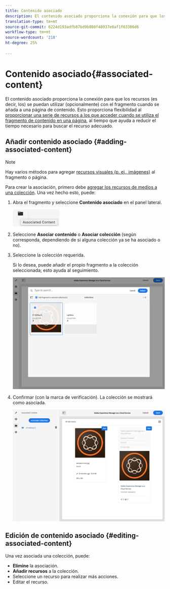 ```yaml
---
title: Contenido asociado
description: El contenido asociado proporciona la conexión para que los recursos se puedan utilizar (opcionalmente) con el fragmento cuando se añada a una página de contenido.
translation-type: tm+mt
source-git-commit: 6224d193adfb87bd9b080f48937e0af1f03386d6
workflow-type: tm+mt
source-wordcount: '218'
ht-degree: 25%

---
```



# Contenido asociado{#associated-content}

El contenido asociado proporciona la conexión para que los recursos (es decir, los) se puedan utilizar (opcionalmente) con el fragmento cuando se añada a una página de contenido. Esto proporciona flexibilidad al [proporcionar una serie de recursos a los que acceder cuando se utiliza el fragmento de contenido en una página](/help/sites-cloud/authoring/fundamentals/content-fragments.md#using-associated-content), al tiempo que ayuda a reducir el tiempo necesario para buscar el recurso adecuado.

## Añadir contenido asociado {#adding-associated-content}

>[!NOTE]
>
>Hay varios métodos para agregar [recursos visuales (p. ej., imágenes)](/help/assets/content-fragments/content-fragments.md#fragments-with-visual-assets) al fragmento o página.

Para crear la asociación, primero debe [agregar los recursos de medios a una colección](/help/assets/manage-collections.md). Una vez hecho esto, puede:

1. Abra el fragmento y seleccione **Contenido asociado** en el panel lateral.

   ![Contenido asociado](assets/cfm-assoc-content-01.png)

2. Seleccione **Asociar contenido** o **Asociar colección** (según corresponda, dependiendo de si alguna colección ya se ha asociado o no).
3. Seleccione la colección requerida.

   Si lo desea, puede añadir el propio fragmento a la colección seleccionada; esto ayuda al seguimiento.

   ![Seleccionar colección](assets/cfm-assoc-content-02.png)

4. Confirmar (con la marca de verificación). La colección se mostrará como asociada.

   ![cfm-6420-05](assets/cfm-assoc-content-03.png)

## Edición de contenido asociado {#editing-associated-content}

Una vez asociada una colección, puede:

* **Elimine** la asociación.
* **Añadir recursos** a la colección.
* Seleccione un recurso para realizar más acciones.
* Editar el recurso.
